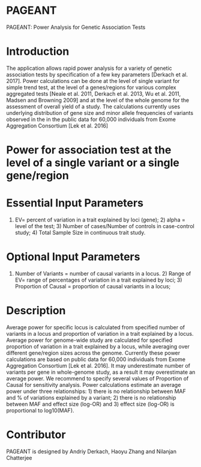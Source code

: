 PAGEANT
======
PAGEANT: Power Analysis for Genetic Association Tests

Introduction
============
The application allows rapid power analysis for a variety of genetic association tests by specification of a few key parameters [Derkach et al. 2017]. Power calculations can be done at the level of single variant for simple trend test, at the level of a genes/regions for various complex aggregated tests [Neale et al. 2011, Derkach et al. 2013, Wu et al. 2011, Madsen and Browning 2009] and at the level of the whole genome for the assessment of overall yield of a study. The calculations currently uses underlying distribution of gene size and minor allele frequencies of variants observed in the in the public data for 60,000 individuals from Exome Aggregation Consortium [Lek et al. 2016]

Power for association test at the level of a single variant or a single gene/region
====================================================================================

Essential Input Parameters
==========================

1)	EV= percent of variation in a trait explained by loci (gene); 2) alpha = level of the test; 3) Number of cases/Number of controls in case-control study; 4) Total Sample Size in continuous trait study. 

Optional Input Parameters
=========================
1)	 Number of Variants = number of causal variants in a locus. 2) Range of EV= range of percentages of variation in a trait explained by loci; 3) Proportion of Causal = proportion of causal variants in a locus; 

Description
=============
Average power for specific locus is calculated from specified number of variants in a locus and proportion of variation in a trait explained by a locus. Average power for genome-wide study are calculated for specified proportion of variation in a trait explained by a locus, while averaging over different gene/region sizes across the genome. Currently these power calculations are based on public data for 60,000 individuals from Exome Aggregation Consortium [Lek et al. 2016]. It may underestimate number of variants per gene in whole-genome study, as a result it may overestimate an average power. We recommend to specify several values of Proportion of Causal for sensitivity analysis. 
Power calculations estimate an average power under three relationships: 1) there is no relationship between MAF and % of variations explained by a variant; 2) there is no relationship between MAF and effect size (log-OR) and 3) effect size (log-OR) is proportional to log10(MAF). 

Contributor
===========
PAGEANT is designed by Andriy Derkach, Haoyu Zhang and Nilanjan Chatterjee


